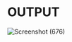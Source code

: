 # OUTPUT

![Screenshot (676)](https://user-images.githubusercontent.com/98829965/161313665-fb1d5d3d-2fb0-4a98-b716-932f5e3fa62c.png)
